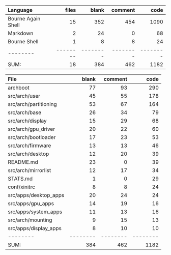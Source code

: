 Language|files|blank|comment|code
:-------|-------:|-------:|-------:|-------:
Bourne Again Shell|15|352|454|1090
Markdown|2|24|0|68
Bourne Shell|1|8|8|24
--------|--------|--------|--------|--------
SUM:|18|384|462|1182

File|blank|comment|code
:-------|-------:|-------:|-------:
archboot|77|93|290
src/arch/user|45|55|178
src/arch/partitioning|53|67|164
src/arch/base|26|34|79
src/arch/display|15|29|68
src/arch/gpu_driver|20|22|60
src/arch/bootloader|17|23|53
src/arch/firmware|13|13|46
src/arch/desktop|12|20|39
README.md|23|0|39
src/arch/mirrorlist|12|17|34
STATS.md|1|0|29
conf/xinitrc|8|8|24
src/apps/desktop_apps|20|24|24
src/apps/gpu_apps|14|19|16
src/apps/system_apps|11|13|16
src/arch/mounting|9|15|13
src/apps/display_apps|8|10|10
--------|--------|--------|--------
SUM:|384|462|1182
